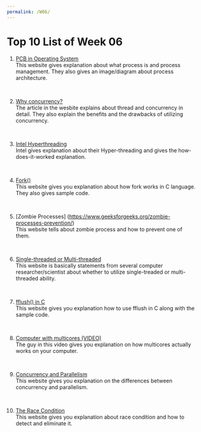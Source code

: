 ```yaml
---
permalink: /W06/
---
```


# Top 10 List of Week 06

1. [PCB in Operating System](https://www.guru99.com/process-management-pcb.html)<br>
This website gives explanation about what process is and process management. They also gives an image/diagram about process architecture.
<br>

2. [Why concurrency?](https://medium.com/@akhandmishra/operating-system-threads-and-concurrency-aec2036b90f8)<br>
The article in the wesbite explains about thread and concurrency in detail. They also explain the benefits and the drawbacks of utilizing concurrency.  
<br>

3. [Intel Hyperthreading](https://www.intel.com/content/www/us/en/gaming/resources/hyper-threading.html)<br>
Intel gives explanation about their Hyper-threading and gives the how-does-it-worked explanation.
<br>

4. [Fork()](https://www.geeksforgeeks.org/fork-system-call/)<br>
This website gives you explanation about how fork works in C language. They also gives sample code.
<br>

5. [Zombie Processes] (https://www.geeksforgeeks.org/zombie-processes-prevention/)<br>
This website tells about zombie process and how to prevent one of them.
<br>

6. [Single-threaded or Multi-threaded](https://www.ele.uri.edu/CARD/statements/threaded.html)<br>
This website is basically statements from several computer researcher/scientist about whether to utilize single-treaded or multi-threaded ability.
<br>

7. [fflush() in C](https://www.geeksforgeeks.org/use-fflushstdin-c/)<br>
This website gives you explanation how to use fflush in C along with the sample code.
<br>

8. [Computer with multicores (VIDEO)](https://www.youtube.com/watch?v=S3I5WNHbnJ0)<br>
The guy in this video gives you explanation on how multicores actually works on your computer.
<br>

9. [Concurrency and Parallelism](https://www.geeksforgeeks.org/difference-between-concurrency-and-parallelism/)<br>
This website gives you explanation on the differences between concurrency and parallelism.
<br>

10. [The Race Condition](https://www.baeldung.com/cs/race-conditions)<br>
This website gives you explanation about race condition and how to detect and eliminate it.
<br>
                                                                                                                                                                                             